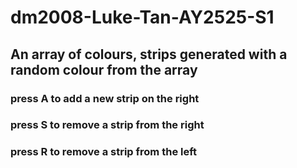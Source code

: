 # dm2008-Luke-Tan-AY2525-S1

## An array of colours, strips generated with a random colour from the array

### press A to add a new strip on the right

### press S to remove a strip from the right

### press R to remove a strip from the left
